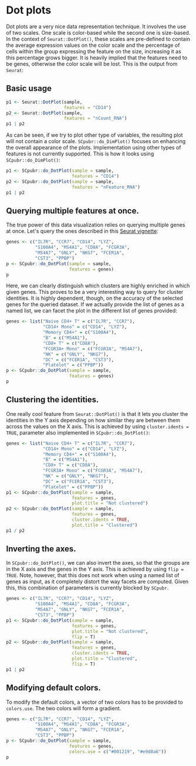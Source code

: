 # Dot plots

Dot plots are a very nice data representation technique. It involves the use of two scales. One scale is color-based while the second one is size-based. In the context of `Seurat::DotPlot()`, these scales are pre-defined to contain the average expression values on the color scale and the percentage of cells within the group expressing the feature on the size, increasing it as this percentage grows bigger. It is heavily implied that the features need to be genes, otherwise the color scale will be lost. This is the output from `Seurat`:


## Basic usage



```r
p1 <- Seurat::DotPlot(sample, 
                      features = "CD14")
p2 <- Seurat::DotPlot(sample, 
                      features = "nCount_RNA")
p1 | p2
```
As can be seen, if we try to plot other type of variables, the resulting plot will not contain a color scale. `SCpubr::do_DimPlot()` focuses on enhancing the overall appearance of the plots. Implementation using other types of features is not currently supported. This is how it looks using `SCpubr::do_DimPlot()`:


```r
p1 <- SCpubr::do_DotPlot(sample = sample, 
                         features = "CD14")
p2 <- SCpubr::do_DotPlot(sample = sample, 
                         features = "nFeature_RNA")
p1 | p2
```

## Querying multiple features at once. 

The true power of this data visualization relies on querying multiple genes at once. Let's query the ones described in this [Seurat vignette](https://satijalab.org/seurat/articles/pbmc3k_tutorial.html#assigning-cell-type-identity-to-clusters-1):


```r
genes <- c("IL7R", "CCR7", "CD14", "LYZ", 
           "S100A4", "MS4A1", "CD8A", "FCGR3A", 
           "MS4A7", "GNLY", "NKG7", "FCER1A", 
           "CST3", "PPBP")
p <- SCpubr::do_DotPlot(sample = sample, 
                        features = genes)
p
```

Here, we can clearly distinguish which clusters are highly enriched in which given genes. This proves to be a very interesting way to query for cluster identities. It is highly dependent, though, on the accuracy of the selected genes for the queried dataset. If we actually provide the list of genes as a named list, we can facet the plot in the different list of genes provided:


```r
genes <- list("Naive CD4+ T" = c("IL7R", "CCR7"),
              "CD14+ Mono" = c("CD14", "LYZ"),
              "Memory CD4+" = c("S100A4"),
              "B" = c("MS4A1"),
              "CD8+ T" = c("CD8A"),
              "FCGR3A+ Mono" = c("FCGR3A", "MS4A7"),
              "NK" = c("GNLY", "NKG7"),
              "DC" = c("FCER1A", "CST3"),
              "Platelet" = c("PPBP"))
p <- SCpubr::do_DotPlot(sample = sample, 
                        features = genes)
p
```

## Clustering the identities.

One really cool feature from `Seurat::DotPlot()` is that it lets you cluster the identities in the Y axis depending on how similar they are between them across the values on the X axis. This is achieved by using `cluster.idents = TRUE`, parameter also implemented in `SCpubr::do_DotPlot()`:


```r
genes <- list("Naive CD4+ T" = c("IL7R", "CCR7"),
              "CD14+ Mono" = c("CD14", "LYZ"),
              "Memory CD4+" = c("S100A4"),
              "B" = c("MS4A1"),
              "CD8+ T" = c("CD8A"),
              "FCGR3A+ Mono" = c("FCGR3A", "MS4A7"),
              "NK" = c("GNLY", "NKG7"),
              "DC" = c("FCER1A", "CST3"),
              "Platelet" = c("PPBP"))
p1 <- SCpubr::do_DotPlot(sample = sample, 
                         features = genes,
                         plot.title = "Not clustered")
p2 <- SCpubr::do_DotPlot(sample = sample, 
                         features = genes, 
                         cluster.idents = TRUE, 
                         plot.title = "Clustered")
p1 / p2

```

## Inverting the axes.

In `SCpubr::do_DotPlot()`, we can also invert the axes, so that the groups are in the X axis and the genes in the Y axis. This is achieved by using `flip = TRUE`. Note, however, that this does not work when using a named list of genes as input, as it completely distort the way facets are computed. Given this, this combination of parameters is currently blocked by `SCpubr`.


```r
genes <- c("IL7R", "CCR7", "CD14", "LYZ", 
           "S100A4", "MS4A1", "CD8A", "FCGR3A", 
           "MS4A7", "GNLY", "NKG7", "FCER1A", 
           "CST3", "PPBP")
p1 <- SCpubr::do_DotPlot(sample = sample, 
                         features = genes, 
                         plot.title = "Not clustered", 
                         flip = T)
p2 <- SCpubr::do_DotPlot(sample = sample, 
                         features = genes, 
                         cluster.idents = TRUE, 
                         plot.title = "Clustered", 
                         flip = T)
p1 | p2
```

## Modifying default colors.

To modify the default colors, a vector of two colors has to be provided to `colors.use`. The two colors will form a gradient.


```r
genes <- c("IL7R", "CCR7", "CD14", "LYZ", 
           "S100A4", "MS4A1", "CD8A", "FCGR3A", 
           "MS4A7", "GNLY", "NKG7", "FCER1A", 
           "CST3", "PPBP")
p <- SCpubr::do_DotPlot(sample = sample, 
                        features = genes,
                        colors.use = c("#001219", "#e9d8a6"))
p
```
